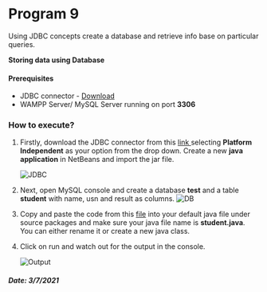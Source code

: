# Program 9

Using JDBC concepts create a database and retrieve info base on particular queries.

**Storing data using Database**

#### Prerequisites

- JDBC connector - [Download](https://dev.mysql.com/downloads/connector/j/)
- WAMPP Server/ MySQL Server running on port **3306**

### How to execute?

1. Firstly, download the JDBC connector from this [link ](https://dev.mysql.com/downloads/connector/j/) selecting **Platform Independent** as your option from the drop down. Create a new **java application** in NetBeans and import the jar file.

   ![JDBC](images/9.1.gif)

2. Next, open MySQL console and create a database **test** and a table **student** with name, usn and result as columns.
   ![DB](images/9.2.gif)

3. Copy and paste the code from this [file](Student.java) into your default java file under source packages and make sure your java file name is **student.java**. You can either rename it or create a new java class.

4. Click on run and watch out for the output in the console.

   ![Output](images/9.3.gif)



##### Date: 3/7/2021
